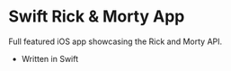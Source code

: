 # Swift Rick & Morty App

Full featured iOS app showcasing the Rick and Morty API.

- Written in Swift
